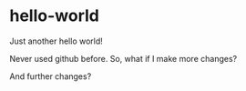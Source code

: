 # hello-world
Just another hello world!

Never used github before.
So, what if I make more changes?

And further changes?
